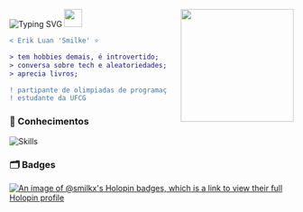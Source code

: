 ![Typing SVG](https://readme-typing-svg.demolab.com?font=Poppins&weight=900&size=25&duration=4000&pause=500&color=2C98C8&vCenter=true&width=320&height=30&lines=Hey+there+!;I'm+Erik+Luan+!;Welcome+to+my+profile+!)
<img src="https://github.com/blackcater/blackcater/raw/main/images/Hi.gif" height="32"/>
<img align="right" height="200" style="margin-left: 25px" src="https://static.wixstatic.com/media/a44335_8d3913e1f95145988e3befbf3c45d5c2~mv2.gif"/>

```diff
< Erik Luan 'Smilke' ⭐

> tem hobbies demais, é introvertido;
> conversa sobre tech e aleatoriedades;
> aprecia livros;

! partipante de olimpiadas de programação
! estudante da UFCG
```
### 📖 Conhecimentos

![Skills](https://skillicons.dev/icons?i=python,java,cpp,html,css,js,bootstrap,ts,nodejs)

### 🗂 Badges

[![An image of @smilkx's Holopin badges, which is a link to view their full Holopin profile](https://holopin.me/smilkx)](https://holopin.io/@smilkx)
  
